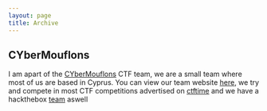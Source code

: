 ```yaml
---
layout: page
title: Archive
---
```


## CYberMouflons


I am apart of the [CYberMouflons](https://ctftime.org/team/81678) CTF team, we are a small team where most of us are based in Cyprus. You can view our team website [here](https://cybermouflons.com/), we try and compete in most CTF competitions advertised on [ctftime](https://ctftime.org/) and we have a hackthebox [team](https://app.hackthebox.eu/teams/overview/353) aswell
<script src='https://www.hackthebox.eu/badge/team/353'></script>
